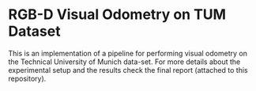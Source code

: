 # RGB-D Visual Odometry on TUM Dataset

This is an implementation of a pipeline for performing visual odometry on the Technical University of Munich data-set. For more details about the experimental setup and the results check the final report (attached to this repository).


